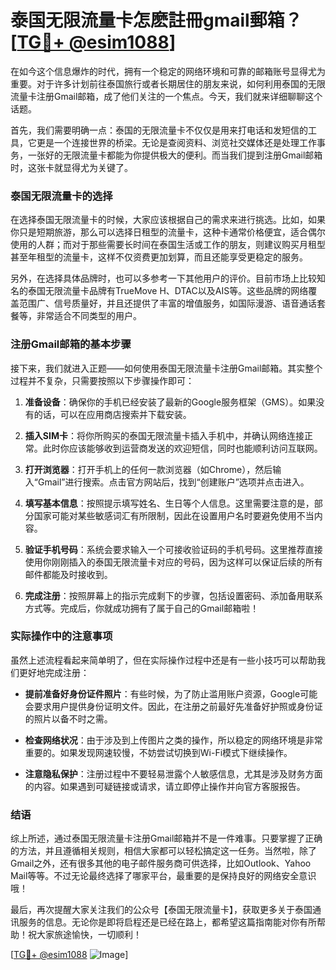 # 泰国无限流量卡怎麽註冊gmail郵箱？[[TG💪+ @esim1088](https://t.me/s/esim1088)]

在如今这个信息爆炸的时代，拥有一个稳定的网络环境和可靠的邮箱账号显得尤为重要。对于许多计划前往泰国旅行或者长期居住的朋友来说，如何利用泰国的无限流量卡注册Gmail邮箱，成了他们关注的一个焦点。今天，我们就来详细聊聊这个话题。

首先，我们需要明确一点：泰国的无限流量卡不仅仅是用来打电话和发短信的工具，它更是一个连接世界的桥梁。无论是查阅资料、浏览社交媒体还是处理工作事务，一张好的无限流量卡都能为你提供极大的便利。而当我们提到注册Gmail邮箱时，这张卡就显得尤为关键了。

### 泰国无限流量卡的选择

在选择泰国无限流量卡的时候，大家应该根据自己的需求来进行挑选。比如，如果你只是短期旅游，那么可以选择日租型的流量卡，这种卡通常价格便宜，适合偶尔使用的人群；而对于那些需要长时间在泰国生活或工作的朋友，则建议购买月租型甚至年租型的流量卡，这样不仅资费更加划算，而且还能享受更稳定的服务。

另外，在选择具体品牌时，也可以多参考一下其他用户的评价。目前市场上比较知名的泰国无限流量卡品牌有TrueMove H、DTAC以及AIS等。这些品牌的网络覆盖范围广、信号质量好，并且还提供了丰富的增值服务，如国际漫游、语音通话套餐等，非常适合不同类型的用户。

### 注册Gmail邮箱的基本步骤

接下来，我们就进入正题——如何使用泰国无限流量卡注册Gmail邮箱。其实整个过程并不复杂，只需要按照以下步骤操作即可：

1. **准备设备**：确保你的手机已经安装了最新的Google服务框架（GMS）。如果没有的话，可以在应用商店搜索并下载安装。
   
2. **插入SIM卡**：将你所购买的泰国无限流量卡插入手机中，并确认网络连接正常。此时你应该能够收到运营商发送的欢迎短信，同时也能顺利访问互联网。

3. **打开浏览器**：打开手机上的任何一款浏览器（如Chrome），然后输入“Gmail”进行搜索。点击官方网站后，找到“创建账户”选项并点击进入。

4. **填写基本信息**：按照提示填写姓名、生日等个人信息。这里需要注意的是，部分国家可能对某些敏感词汇有所限制，因此在设置用户名时要避免使用不当内容。

5. **验证手机号码**：系统会要求输入一个可接收验证码的手机号码。这里推荐直接使用你刚刚插入的泰国无限流量卡对应的号码，因为这样可以保证后续的所有邮件都能及时接收到。

6. **完成注册**：按照屏幕上的指示完成剩下的步骤，包括设置密码、添加备用联系方式等。完成后，你就成功拥有了属于自己的Gmail邮箱啦！

### 实际操作中的注意事项

虽然上述流程看起来简单明了，但在实际操作过程中还是有一些小技巧可以帮助我们更好地完成注册：

- **提前准备好身份证件照片**：有些时候，为了防止滥用账户资源，Google可能会要求用户提供身份证明文件。因此，在注册之前最好先准备好护照或身份证的照片以备不时之需。
  
- **检查网络状况**：由于涉及到上传图片之类的操作，所以稳定的网络环境是非常重要的。如果发现网速较慢，不妨尝试切换到Wi-Fi模式下继续操作。

- **注意隐私保护**：注册过程中不要轻易泄露个人敏感信息，尤其是涉及财务方面的内容。如果遇到可疑链接或请求，请立即停止操作并向官方客服报告。

### 结语

综上所述，通过泰国无限流量卡注册Gmail邮箱并不是一件难事。只要掌握了正确的方法，并且遵循相关规则，相信大家都可以轻松搞定这一任务。当然啦，除了Gmail之外，还有很多其他的电子邮件服务商可供选择，比如Outlook、Yahoo Mail等等。不过无论最终选择了哪家平台，最重要的是保持良好的网络安全意识哦！

最后，再次提醒大家关注我们的公众号【泰国无限流量卡】，获取更多关于泰国通讯服务的信息。无论你是即将启程还是已经在路上，都希望这篇指南能对你有所帮助！祝大家旅途愉快，一切顺利！

[[TG💪+ @esim1088](https://t.me/s/esim1088) ![Image](https://i.postimg.cc/4NQfJmqS/Snipaste-2025-05-13-00-14-12.png)]